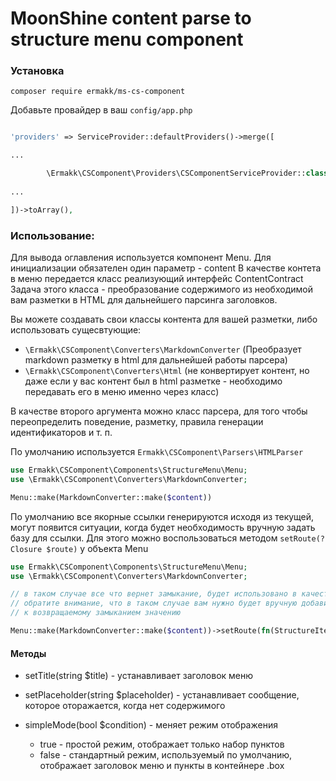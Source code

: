 # MoonShine content parse to structure menu component

### Установка

```shell
composer require ermakk/ms-cs-component
```
Добавьте провайдер в ваш `config/app.php` 

```php

'providers' => ServiceProvider::defaultProviders()->merge([

...

        \Ermakk\CSComponent\Providers\CSComponentServiceProvider::class
        
...

])->toArray(),

```

### Использование:

Для вывода оглавления используется компонент Menu.
Для инициализации обязателен один параметр - content
В качестве контета в меню передается класс реализующий интерфейс ContentContract
Задача этого класса - преобразование содержимого из необходимой вам разметки в HTML
для дальнейшего парсинга заголовков.

Вы можете создавать свои классы контента для вашей разметки, либо использовать сущесвтующие:
- `\Ermakk\CSComponent\Converters\MarkdownConverter` 
(Преобразует markdown разметку в html для дальнейшей работы парсера)
- `\Ermakk\CSComponent\Converters\Html` 
(не конвертирует контент, но даже если у вас контент был в html разметке - 
необходимо передавать его в меню именно через класс)

В качестве второго аргумента можно класс парсера, для того чтобы переопределить поведение,
разметку, правила генерации идентификаторов и т. п.

По умолчанию используется `Ermakk\CSComponent\Parsers\HTMLParser`

```php
use Ermakk\CSComponent\Components\StructureMenu\Menu;
use \Ermakk\CSComponent\Converters\MarkdownConverter;

Menu::make(MarkdownConverter::make($content))
```

По умолчанию все якорные ссылки генерируются исходя из текущей, могут появится ситуации,
когда будет необходимость вручную задать базу для ссылки. Для этого можно воспользоваться методом
`setRoute(?Closure $route)` у объекта Menu


```php
use Ermakk\CSComponent\Components\StructureMenu\Menu;
use \Ermakk\CSComponent\Converters\MarkdownConverter;

// в таком случае все что вернет замыкание, будет использовано в качестве якорной ссылки
// обратите внимание, что в таком случае вам нужно будет вручную добавить '#'.$item->id()
// к возвращаемому замыканием значению

Menu::make(MarkdownConverter::make($content))->setRoute(fn(StructureItem $item) => 'Ваш роут'.'#'.$item->id());
```

#### Методы
 - setTitle(string $title) - устанавливает заголовок меню

 - setPlaceholder(string $placeholder) - устанавливает сообщение, которое оторажается, когда нет содержимого

 - simpleMode(bool $condition) - меняет режим отображения
   - true - простой режим, отображает только набор пунктов
   - false - стандартный режим, используемый по умолчанию, отображает заголовок меню и пункты в контейнере .box